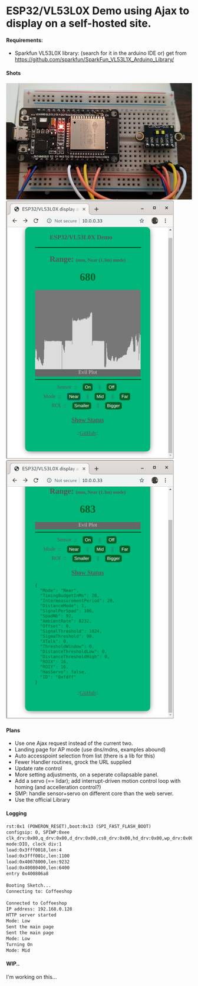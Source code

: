 # ESP32/VL53L0X Demo using Ajax to display on a self-hosted site.
#### Requirements:
* Sparkfun VL53L0X library: (search for it in the arduino IDE or) get from https://github.com/sparkfun/SparkFun_VL53L1X_Arduino_Library/
#### Shots
![The Prototype](/rangefinder-proto1.jpg)
![The results](/graph-panel.png) ![The results](/status-panel.png)
#### Plans
* Use one Ajax request instead of the current two.
* Landing page for AP mode (use dns/mdns, examples abound)
* Auto accesspoint selection from list (there is a lib for this)
* Fewer Handler routines, grock the URL supplied
* Update rate control
* More setting adjustments, on a seperate collapsable panel.
* Add a servo (== lidar); add interrupt-driven motion control loop with homing (and accelleration control?)
* SMP: handle sensor+servo on different core than the web server.
* Use the official Library
#### Logging
```
rst:0x1 (POWERON_RESET),boot:0x13 (SPI_FAST_FLASH_BOOT)
configsip: 0, SPIWP:0xee
clk_drv:0x00,q_drv:0x00,d_drv:0x00,cs0_drv:0x00,hd_drv:0x00,wp_drv:0x00
mode:DIO, clock div:1
load:0x3fff0018,len:4
load:0x3fff001c,len:1100
load:0x40078000,len:9232
load:0x40080400,len:6400
entry 0x400806a8

Booting Sketch...
Connecting to: Coffeeshop

Connected to Coffeeshop
IP address: 192.168.0.128
HTTP server started
Mode: Low
Sent the main page
Sent the main page
Mode: Low
Turning On
Mode: Mid
```
#### WIP..
I'm working on this...
